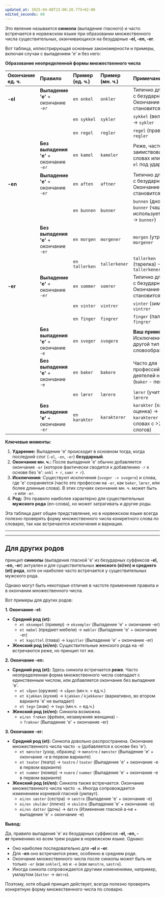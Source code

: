 ```yaml
---
updated_at: 2025-04-08T23:00:20.775+02:00
edited_seconds: 60
---
```

Это явление называется **синкопа** (выпадение гласного) и часто встречается в норвежском языке при образовании множественного числа существительных, оканчивающихся на безударные **-el, -en, -er**.

Вот таблица, иллюстрирующая основные закономерности и примеры, включая случаи с выпадением 'e' и без него:

**Образование неопределенной формы множественного числа**

| Окончание ед. ч. | Правило                                    | Пример (ед. ч.) | Пример (мн. ч.) | Примечания                                                                 |
| :--------------- | :----------------------------------------- | :-------------- | :-------------- | :------------------------------------------------------------------------- |
| **-el**          | **Выпадение 'e'** + окончание `-er`        | `en onkel`      | `onkler`        | Типично для слов с безударным `-el`. Окончание становится `-ler`.           |
|                  |                                            | `en sykkel`     | `sykler`        | `sykkel` (велосипед) -> `sykler`                                           |
|                  |                                            | `en regel`      | `regler`        | `regel` (правило) -> `regler`                                              |
|                  | **Без выпадения 'e'** + окончание `-er`    | `en kamel`      | `kameler`       | Реже, часто в заимствованных словах или если `-el` под ударением.          |
| **-en**          | **Выпадение 'e'** + окончание `-er`        | `en aften`      | `aftner`        | Типично для слов с безударным `-en`. Окончание становится `-ner`.           |
|                  |                                            | `en bunnen`     | `bunner`        | `bunnen` (дно) -> `bunner` (чаще используется `bunn` -> `bunner`)          |
|                  | **Без выпадения 'e'** + окончание `-er`    | `en morgen`     | `morgener`      | `morgen` (утро) -> `morgener`                                              |
|                  |                                            | `en tallerken`  | `tallerkener`   | `tallerken` (тарелка) -> `tallerkener`                                     |
| **-er**          | **Выпадение 'e'** + окончание `-er`        | `en sommer`     | `somrer`        | Типично для слов с безударным `-er`. Окончание становится `-rer`.           |
|                  |                                            | `en vinter`     | `vintrer`       | `vinter` (зима) -> `vintrer`                                               |
|                  |                                            | `en finger`     | `fingrer`       | `finger` (палец) -> `fingrer`                                              |
|                  | **Без выпадения 'e'** + окончание `-e`     | `en svoger`     | `svogere`       | **Ваш пример.** Исключение или другой тип словообразования.                |
|                  | **Без выпадения 'e'** + окончание `-e`     | `en baker`      | `bakere`        | Часто для профессий и деятелей на `-er` (`baker` - пекарь).                |
|                  |                                            | `en lærer`      | `lærere`        | `lærer` (учитель) -> `lærere`                                              |
|                  | **Без выпадения 'e'** + окончание `-er`    | `en karakter`   | `karakterer`    | `karakter` (характер, оценка) -> `karakterer` (часто в словах с >2 слогов) |

**Ключевые моменты:**

1.  **Ударение:** Выпадение 'e' происходит в основном тогда, когда последний слог (`-el`, `-en`, `-er`) **безударный**.
2.  **Окончание мн. ч.:** После выпадения 'e' обычно добавляется окончание `-er` (которое фактически сводится к добавлению `-r` к основе без 'e': `onkl + r`, `somr + r`).
3.  **Исключения:** Существуют исключения (`svoger -> svogere`) и слова, где 'e' сохраняется (часто это профессии на `-er`, как `baker`, `lærer`, или более длинные слова). В этих случаях окончание мн. ч. может быть `-e` или `-er`.
4.  **Род:** Это правило наиболее характерно для существительных **мужского рода** (en-слова), но может затрагивать и другие роды.

Эта таблица дает общее представление, но в норвежском языке всегда полезно проверять форму множественного числа конкретного слова по словарю, так как встречаются исключения и вариации.

***
***



## Для других родов
принцип **синкопы** (выпадения гласной 'e' из безударных суффиксов **-el, -en, -er**) актуален и для существительных **женского (ei/en) и среднего (et) рода**, хотя он наиболее часто встречается у существительных мужского рода.

Однако могут быть некоторые отличия в частоте применения правила и в окончании множественного числа.

Вот примеры для других родов:

**1. Окончание -el:**

- **Средний род (et):**
    - `et eksempel` (пример) -> `eksempler` (Выпадение 'e' + окончание -er)
    - `et møbel` (предмет мебели) -> `møbler` (Выпадение 'e' + окончание -er)
    - `et kapittel` (глава) -> `kapitler` (Выпадение 'e' + окончание -er)
- **Женский род (ei/en):** Существительные женского рода на -el встречаются реже, но принцип тот же.

**2. Окончание -en:**

- **Средний род (et):** Здесь синкопа встречается **реже**. Часто неопределенная форма множественного числа совпадает с единственным числом, или добавляется окончание без выпадения 'e'.
    - `et våpen` (оружие) -> `våpen` (мн.ч. = ед.ч.)
    - `et kjøkken` (кухня) -> `kjøkken` / `kjøkkener` (вариативно, во втором варианте 'e' не выпадает)
    - `et tegn` (знак) -> `tegn` (мн.ч. = ед.ч.)
- **Женский род (ei/en):** Синкопа возможна.
    - `ei/en frøken` (фрёкен, незамужняя женщина) -> `frøkner` (Выпадение 'e' + окончание -er)

**3. Окончание -er:**

- **Средний род (et):** Синкопа довольно распространена. Окончание множественного числа часто `-e` (добавляется к основе без 'e').
    - `et mønster` (узор, образец) -> `mønstre` / `mønster` (Выпадение 'e' + окончание -e в первом варианте)
    - `et teater` (театр) -> `teatre` / `teater` (Выпадение 'e' + окончание -e в первом варианте)
    - `et nummer` (номер) -> `numre` / `nummer` (Выпадение 'e' + окончание -e в первом варианте)
- **Женский род (ei/en):** Синкопа также встречается. Окончание множественного числа часто `-e`. Иногда сопровождается изменением корневой гласной (умлаут).
    - `ei/en søster` (сестра) -> `søstre` (Выпадение 'e' + окончание -e)
    - `ei/en skulder` (плечо) -> `skuldre` (Выпадение 'e' + окончание -e)
    - `ei/en datter` (дочь) -> `døtre` (Изменение гласной a->ø + выпадение 'e' + окончание -e)

**Вывод:**

Да, правило выпадения 'e' из безударных суффиксов **-el, -en, -er** применимо ко всем трем родам в норвежском языке. Однако:

- Оно наиболее последовательно для **-el** и **-er**.
- Для **-en** оно встречается реже, особенно в среднем роде.
- Окончание множественного числа после синкопы может быть не только `-er` (как `onkler`), но и `-e` (как `mønstre`, `søstre`).
- Иногда синкопа сопровождается другими изменениями, например, умлаутом (`datter` -> `døtre`).

Поэтому, хотя общий принцип действует, всегда полезно проверять конкретную форму множественного числа по словарю.